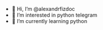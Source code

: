 - 👋 Hi, I’m @alexandrfizdoc
- 👀 I’m interested in python telegram
- 🌱 I’m currently learning python

<!---
alexandrfizdoc/alexandrfizdoc is a ✨ special ✨ repository because its `README.md` (this file) appears on your GitHub profile.
You can click the Preview link to take a look at your changes.
--->

